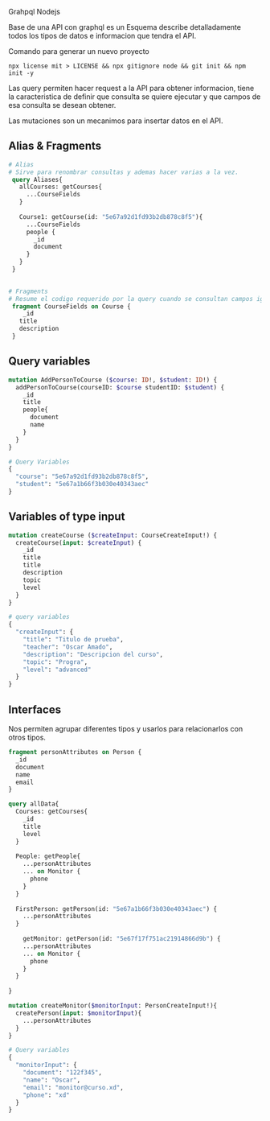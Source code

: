 Grahpql Nodejs

Base de una API con graphql es un Esquema describe detalladamente todos los tipos de datos e informacion que tendra el API.


Comando para generar un nuevo proyecto

`` npx license mit > LICENSE && npx gitignore node && git init && npm init -y ``

Las query permiten hacer request a la API para obtener informacion, tiene la caracteristica de definir que consulta se quiere ejecutar y que campos de esa consulta se desean obtener.

Las mutaciones son un mecanimos para insertar datos en el API. 


## Alias & Fragments
```graphql
# Alias
# Sirve para renombrar consultas y ademas hacer varias a la vez.   
 query Aliases{
   allCourses: getCourses{
     ...CourseFields
   }
   
   Course1: getCourse(id: "5e67a92d1fd93b2db878c8f5"){
     ...CourseFields
     people {
       _id
       document
     }
   }
 }
 

# Fragments
# Resume el codigo requerido por la query cuando se consultan campos iguales. 
 fragment CourseFields on Course {
 	_id
   title
   description
 }
``` 

## Query variables

```graphql
mutation AddPersonToCourse ($course: ID!, $student: ID!) {
  addPersonToCourse(courseID: $course studentID: $student) {
    _id
    title
    people{
      document
      name
    }
  }
}

# Query Variables
{
  "course": "5e67a92d1fd93b2db878c8f5",
  "student": "5e67a1b66f3b030e40343aec"
}
```


## Variables of type input

```graphql
mutation createCourse ($createInput: CourseCreateInput!) {
  createCourse(input: $createInput) {
    _id
    title
    title
    description
    topic
   	level
  }
}

# query variables
{
  "createInput": {
    "title": "Titulo de prueba",
    "teacher": "Oscar Amado",
    "description": "Descripcion del curso",
    "topic": "Progra",
    "level": "advanced"
  }
}
```


## Interfaces
Nos permiten agrupar diferentes tipos y usarlos para relacionarlos con otros tipos.

```graphql
fragment personAttributes on Person {
  _id
  document
  name
  email
}

query allData{
  Courses: getCourses{
    _id
    title
    level
  }
  
  People: getPeople{
    ...personAttributes
    ... on Monitor {
      phone
    }    
  }
  
  FirstPerson: getPerson(id: "5e67a1b66f3b030e40343aec") {
    ...personAttributes
  }
  
	getMonitor: getPerson(id: "5e67f17f751ac21914866d9b") {
  	...personAttributes
    ... on Monitor {
      phone
    }
  }
    
}

mutation createMonitor($monitorInput: PersonCreateInput!){
  createPerson(input: $monitorInput){
    ...personAttributes    
  }
}

# Query variables
{
  "monitorInput": {
    "document": "122f345",
    "name": "Oscar",
    "email": "monitor@curso.xd",
    "phone": "xd"
  }
}

```
